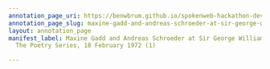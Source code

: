 ```yaml
---
annotation_page_uri: https://benwbrum.github.io/spokenweb-hackathon-development/annotations/maxine-gadd-and-andreas-schroeder-at-sir-george-williams-university-the-poetry-series-18-february-1972-1--canvas-1-end.json
annotation_page_slug: maxine-gadd-and-andreas-schroeder-at-sir-george-williams-university-the-poetry-series-18-february-1972-1--canvas-1-end
layout: annotation_page
manifest_label: Maxine Gadd and Andreas Schroeder at Sir George Williams University,
  The Poetry Series, 18 February 1972 (1)

---
```

